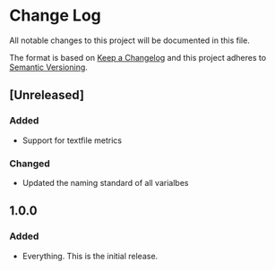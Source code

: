 # Change Log
All notable changes to this project will be documented in this file.

The format is based on [Keep a Changelog](http://keepachangelog.com/) and this project adheres to 
[Semantic Versioning](http://semver.org/).

## [Unreleased]

### Added

- Support for textfile metrics

### Changed

- Updated the naming standard of all varialbes

## 1.0.0
### Added

- Everything. This is the initial release.
